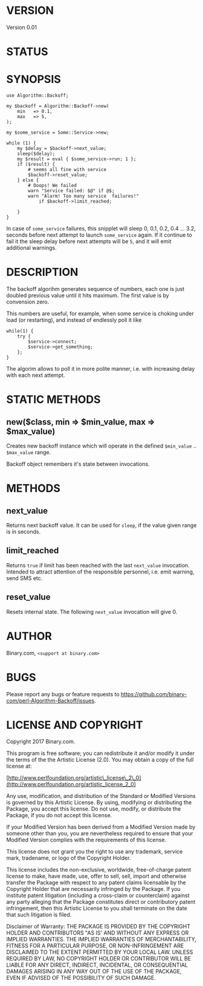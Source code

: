 # VERSION

Version 0.01

# STATUS

# SYNOPSIS

    use Algorithm::Backoff;

    my $backoff = Algorithm::Backoff->new(
        min   => 0.1,
        max   => 5,
    );

    my $some_service = Some::Service->new;

    while (1) {
        my $delay = $backoff->next_value;
        sleep($delay);
        my $result = eval { $some_service->run; 1 };
        if ($result) {
            # seems all fine with service
            $backoff->reset_value;
        } else {
            # Ooops! We failed
            warn "Service failed: $@" if @$;
            warn "Alarm! Too many service  failures!"
                if $backoff->limit_reached;

        }
    }

In case of `some_service` failures, this snipplet will sleep
0, 0.1, 0.2, 0.4 ... 3.2, seconds before next attempt to launch
`some_service` again. If it continue to fail it the sleep delay
before next attempts will be `5`, and it will emit additional
warnings.

# DESCRIPTION

The backoff algorihm generates sequence of numbers, each one
is just doubled previous value until it hits maximum. The first
value is by convension zero.

This numbers are useful, for example, when some service is
choking under load (or restarting), and instead of endlessly
poll it like

    while(1) {
        try {
            $service->connect;
            $service->get_something;
        };
    }

The algorim allows to poll it in more polite manner, i.e.
with increasing delay with each next attempt.

# STATIC METHODS

## new($class, min => $min\_value, max => $max\_value)

Creates new backoff instance which will operate in
the defined `$min_value` .. `$max_value` range.

Backoff object remembers it's state between invocations.

# METHODS

## next\_value

Returns next backoff value. It can be used for `sleep`, if the value
given range is in seconds.

## limit\_reached

Returns `true` if limit has been reached with the last `next_value`
invocation. Intended to attract attention of the responsible personnel,
i.e. emit warning, send SMS etc.

## reset\_value

Resets internal state. The following `next_value` invocation will
give 0.

# AUTHOR

Binary.com, `<support at binary.com>`

# BUGS

Please report any bugs or feature requests to https://github.com/binary-com/perl-Algorithm-Backoff/issues.

# LICENSE AND COPYRIGHT

Copyright 2017 Binary.com.

This program is free software; you can redistribute it and/or modify it
under the terms of the the Artistic License (2.0). You may obtain a
copy of the full license at:

[http://www.perlfoundation.org/artistic\_license\_2\_0](http://www.perlfoundation.org/artistic_license_2_0)

Any use, modification, and distribution of the Standard or Modified
Versions is governed by this Artistic License. By using, modifying or
distributing the Package, you accept this license. Do not use, modify,
or distribute the Package, if you do not accept this license.

If your Modified Version has been derived from a Modified Version made
by someone other than you, you are nevertheless required to ensure that
your Modified Version complies with the requirements of this license.

This license does not grant you the right to use any trademark, service
mark, tradename, or logo of the Copyright Holder.

This license includes the non-exclusive, worldwide, free-of-charge
patent license to make, have made, use, offer to sell, sell, import and
otherwise transfer the Package with respect to any patent claims
licensable by the Copyright Holder that are necessarily infringed by the
Package. If you institute patent litigation (including a cross-claim or
counterclaim) against any party alleging that the Package constitutes
direct or contributory patent infringement, then this Artistic License
to you shall terminate on the date that such litigation is filed.

Disclaimer of Warranty: THE PACKAGE IS PROVIDED BY THE COPYRIGHT HOLDER
AND CONTRIBUTORS "AS IS' AND WITHOUT ANY EXPRESS OR IMPLIED WARRANTIES.
THE IMPLIED WARRANTIES OF MERCHANTABILITY, FITNESS FOR A PARTICULAR
PURPOSE, OR NON-INFRINGEMENT ARE DISCLAIMED TO THE EXTENT PERMITTED BY
YOUR LOCAL LAW. UNLESS REQUIRED BY LAW, NO COPYRIGHT HOLDER OR
CONTRIBUTOR WILL BE LIABLE FOR ANY DIRECT, INDIRECT, INCIDENTAL, OR
CONSEQUENTIAL DAMAGES ARISING IN ANY WAY OUT OF THE USE OF THE PACKAGE,
EVEN IF ADVISED OF THE POSSIBILITY OF SUCH DAMAGE.
